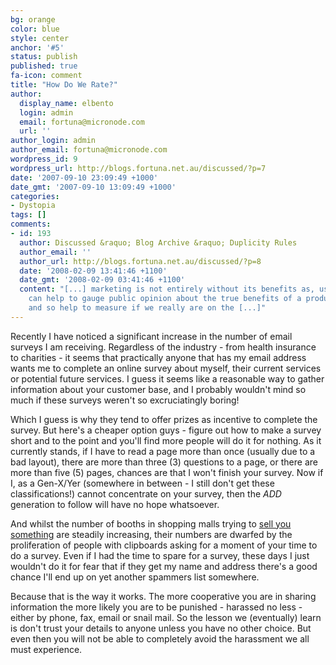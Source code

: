 ```yaml
---
bg: orange
color: blue
style: center
anchor: '#5'
status: publish
published: true
fa-icon: comment
title: "How Do We Rate?"
author:
  display_name: elbento
  login: admin
  email: fortuna@micronode.com
  url: ''
author_login: admin
author_email: fortuna@micronode.com
wordpress_id: 9
wordpress_url: http://blogs.fortuna.net.au/discussed/?p=7
date: '2007-09-10 23:09:49 +1000'
date_gmt: '2007-09-10 13:09:49 +1000'
categories:
- Dystopia
tags: []
comments:
- id: 193
  author: Discussed &raquo; Blog Archive &raquo; Duplicity Rules
  author_email: ''
  author_url: http://blogs.fortuna.net.au/discussed/?p=8
  date: '2008-02-09 13:41:46 +1100'
  date_gmt: '2008-02-09 03:41:46 +1100'
  content: "[...] marketing is not entirely without its benefits as, used wisely it
    can help to gauge public opinion about the true benefits of a product or service,
    and so help to measure if we really are on the [...]"
---
```


Recently I have noticed  a significant increase in the number of email surveys I am receiving. Regardless of the industry - from health insurance to charities - it seems that practically anyone that has my email address wants me to complete an online survey about myself, their current services or potential future services. I guess it seems like a reasonable way to gather information about your customer base, and I probably wouldn't mind so much if these surveys weren't so excruciatingly boring!

Which I guess is why they tend to offer prizes as incentive to complete the survey. But here's a cheaper option guys - figure out how to make a survey short and to the point and you'll find more people will do it for nothing. As it currently stands, if I have to read a page more than once (usually due to a bad layout), there are more than three (3) questions to a page, or there are more than five (5) pages, chances are that I won't finish your survey. Now if I, as a Gen-X/Yer (somewhere in between - I still don't get these classifications!) cannot concentrate on your survey, then the *ADD* generation to follow will have no hope whatsoever.

And whilst the number of booths in shopping malls trying to [sell you something] are steadily increasing, their numbers are dwarfed by the proliferation of people with clipboards asking for a moment of your time to do a survey. Even if I had the time to spare for a survey, these days I just wouldn't do it for fear that if they get my name and address there's a good chance I'll end up on yet another spammers list somewhere.

Because that is the way it works. The more cooperative you are in sharing information the more likely you are to be punished - harassed no less - either by phone, fax, email or snail mail. So the lesson we (eventually) learn is don't trust your details to anyone unless you have no other choice. But even then you will not be able to completely avoid the harassment we all must experience.

[sell you something]: http://blogs.fortuna.net.au/discussed/?p=6
